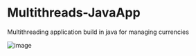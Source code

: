 # Multithreads-JavaApp
 Multithreading application build in java for managing currencies 
 
 
![image](https://user-images.githubusercontent.com/37451620/89742888-4ceec780-da74-11ea-88ae-c6fae185a73e.png)
